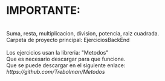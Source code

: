 <h1>IMPORTANTE:</h1> <br>
Suma, resta, multiplicacion, division, potencia, raiz cuadrada. <br> 
Carpeta de proyecto principal: EjerciciosBackEnd <br><br>
Los ejercicios usan la libreria: "Metodos" <br>
Que es necesario descargar para que funcione. <br>
Que se puede descargar en el siguiente enlace: <i>https://github.com/Trebolman/Metodos</i>
